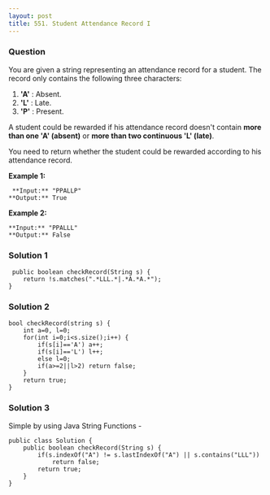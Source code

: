 ```yaml
---
layout: post
title: 551. Student Attendance Record I
---
```

### Question
You are given a string representing an attendance record for a student. The
record only contains the following three characters:

  1.  **'A'** : Absent. 
  2. **'L'** : Late.
  3. **'P'** : Present. 

A student could be rewarded if his attendance record doesn't contain **more
than one 'A' (absent)** or **more than two continuous 'L' (late)**.

You need to return whether the student could be rewarded according to his
attendance record.

 **Example 1:**  

    
    
     **Input:** "PPALLP"
    **Output:** True
    

**Example 2:**  

    
    
    **Input:** "PPALLL"
    **Output:** False
    

### Solution 1
    
    
     public boolean checkRecord(String s) {
        return !s.matches(".*LLL.*|.*A.*A.*");
    }
    


### Solution 2
    
    
    bool checkRecord(string s) {
        int a=0, l=0;
        for(int i=0;i<s.size();i++) {
            if(s[i]=='A') a++;
            if(s[i]=='L') l++;
            else l=0;
            if(a>=2||l>2) return false;
        }
        return true;
    }


### Solution 3
Simple by using Java String Functions -

    
    
    public class Solution {
        public boolean checkRecord(String s) {
            if(s.indexOf("A") != s.lastIndexOf("A") || s.contains("LLL"))
                return false;
            return true;
        }
    }
    



